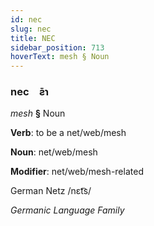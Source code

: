 ```yaml
---
id: nec
slug: nec
title: NEC
sidebar_position: 713
hoverText: mesh § Noun
---
```


### nec&emsp;<span kind="abugida">ƨ̄ɿ</span>

*mesh* **§** Noun

**Verb**: to be a net/web/mesh

**Noun**: net/web/mesh

**Modifier**: net/web/mesh-related

German Netz /nɛt͡s/

*Germanic Language Family*